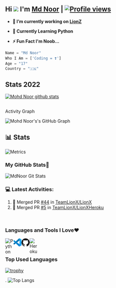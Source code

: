 ## Hi <img src="https://raw.githubusercontent.com/MartinHeinz/MartinHeinz/master/wave.gif" width="25px"> I'm [Md Noor](https://t.me/Simpleboy786) | [![Profile views](https://komarev.com/ghpvc/?username=MdNoor786&label=Profile%20views)](https://github.com/MdNoor786)


- **💫 I’m currently working on [LionZ](https://github.com/TeamLionX/LionZ)**

- **🌱 Currently Learning Python**

- **⚡ Fun Fact I'm Noob...**


```python
Name = "Md Noor"
Who I Am = ['Coding = ❣️']
Age = "17"
Country = "🇮🇳"
```

## Stats 2022

[![Mohd Noor github stats](https://github-readme-stats.vercel.app/api?username=MdnOor786&show_icons=true&theme=flag-india&count_private=true)](https://github.com/MdNoor786)

##

Activity Graph


![Mohd Noor's's GitHub Graph](https://activity-graph.herokuapp.com/graph?username=MdNoor786&custom_title=My%20Graph&bg_color=241737&line=f21f89&color=f52f91&point=fdf5ea&hide_border=true&area=true&area_color=fdf5oa)



## 📊 Stats

![Metrics](https://metrics.lecoq.io/Mdnoor786?template=classic&people=1&languages=1&stars=1&topics=1&habits=1&followup=1&achievements=1&projects=1&introduction=1&starlists=1&languages.limit=8&languages.threshold=0%25&languages.colors=github&languages.sections=most-used&languages.indepth=false&languages.analysis.timeout=15&languages.categories=markup%2C%20programming&languages.recent.categories=markup%2C%20programming&languages.recent.load=300&languages.recent.days=14&topics.mode=starred&topics.sort=stars&topics.limit=15&stars.limit=4&habits.from=200&habits.days=14&habits.facts=true&habits.charts=false&habits.trim=false&followup.sections=repositories&followup.indepth=false&people.limit=24&people.identicons=false&people.size=15&people.types=followers%2C%20following&people.shuffle=false&projects.limit=4&projects.descriptions=false&achievements.threshold=C&achievements.secrets=true&achievements.display=compact&achievements.limit=1000&introduction.title=true&starlists.limit=2&starlists.limit.repositories=2&starlists.languages=false&starlists.limit.languages=8&starlists.shuffle.repositories=true&config.timezone=Asia%2FCalcutta)

<h3 align="left"><b>My GitHub Stats💛</b></h4>

![MdNoor Git Stats](https://github-readme-stats.vercel.app/api?username=MdNoor786&include_all_commits=true&count_private=true&theme=buefy)


### 💻 Latest Activities:
<!--START_SECTION:activity-->
1. 🎉 Merged PR [#44](https://github.com/TeamLionX/LionX/pull/44) in [TeamLionX/LionX](https://github.com/TeamLionX/LionX)
2. 🎉 Merged PR [#5](https://github.com/TeamLionX/LionXHeroku/pull/5) in [TeamLionX/LionXHeroku](https://github.com/TeamLionX/LionXHeroku)
<!--END_SECTION:activity-->

</br>

### Languages and Tools I Love❤️
[<img align="left" alt="Python" width="26px" src="https://upload.wikimedia.org/wikipedia/commons/thumb/c/c3/Python-logo-notext.svg/600px-Python-logo-notext.svg.png" />](https://python.org/)
[<img align="left" alt="Visual Studio Code" width="26px" src="https://raw.githubusercontent.com/github/explore/80688e429a7d4ef2fca1e82350fe8e3517d3494d/topics/visual-studio-code/visual-studio-code.png" />](https://code.visualstudio.com/)
[<img align="left" alt="GitHub" width="26px" src="https://raw.githubusercontent.com/github/explore/78df643247d429f6cc873026c0622819ad797942/topics/github/github.png" />](https://git-scm.com/)
[<img align="left" alt="Heroku" width="26px" src="https://www.nicepng.com/png/full/223-2233246_heroku-logo-salesforce-heroku.png" />](https://heroku.com/)

<br />
<br />

<h3 align="left"><b> Top Used Languages </b></h3>


[![trophy](https://github-profile-trophy.vercel.app/?username=MdNoor786)](https://github.com/ryo-ma/github-profile-trophy)

.
![Top Langs](https://github-readme-stats.vercel.app/api/top-langs/?username=MdNoor786&layout=compact&theme=swift)
